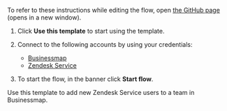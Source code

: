 To refer to these instructions while editing the flow, open [the GitHub page](https://github.com/ot4i/app-connect-templates/blob/main/resources/markdown/Add%20new%20Zendesk%20Service%20users%20to%20a%20team%20in%20Businessmap_instructions.md) (opens in a new window).

1. Click **Use this template** to start using the template.
2. Connect to the following accounts by using your credentials:
   - [Businessmap](https://ibm.biz/acbusinessmap) 
   - [Zendesk Service](https://ibm.biz/aczendeskservice) 

3. To start the flow, in the banner click **Start flow**.

Use this template to add new Zendesk Service users to a team in Businessmap.